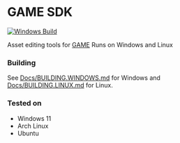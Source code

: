 # GAME SDK
[![Windows Build](https://github.com/droc101/game-sdk/actions/workflows/windows.yml/badge.svg)](https://github.com/droc101/game-sdk/actions/workflows/windows.yml)

Asset editing tools for [GAME](https://github.com/droc101/c-game-engine)
Runs on Windows and Linux

### Building
See [Docs/BUILDING.WINDOWS.md](Docs/BUILDING.WINDOWS.md) for Windows and [Docs/BUILDING.LINUX.md](Docs/BUILDING.LINUX.md) for Linux.

### Tested on
- Windows 11
- Arch Linux
- Ubuntu